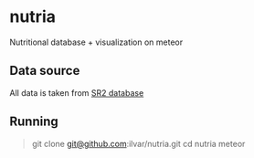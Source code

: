 # nutria
Nutritional database + visualization on meteor

## Data source
All data is taken from [SR2 database](http://www.ars.usda.gov/News/docs.htm?docid=18879)

## Running

> git clone git@github.com:ilvar/nutria.git
> cd nutria
> meteor